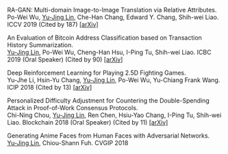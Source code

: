 RA-GAN: Multi-domain Image-to-Image Translation via Relative Attributes.  
<light>Po-Wei Wu, </light>[Yu-Jing Lin](https://arxiv.org/search/cs?query=Lin%2C+Yu-Jing&searchtype=author)<light>, Che-Han Chang, Edward Y. Chang, Shih-wei Liao.</light> <light>ICCV 2019 (Cited by 187)</light> [[arXiv]](https://arxiv.org/abs/1908.07269)

An Evaluation of Bitcoin Address Classification based on Transaction History Summarization.  
[Yu-Jing Lin](https://arxiv.org/search/cs?query=Lin%2C+Yu-Jing&searchtype=author)<light>, Po-Wei Wu, Cheng-Han Hsu, I-Ping Tu, Shih-wei Liao.</light> <light>ICBC 2019 (Oral Speaker) (Cited by 90)</light> [[arXiv]](https://arxiv.org/abs/1903.07994)

Deep Reinforcement Learning for Playing 2.5D Fighting Games.  
<light>Yu-Jhe Li, Hsin-Yu Chang, </light>[Yu-Jing Lin](https://arxiv.org/search/cs?query=Lin%2C+Yu-Jing&searchtype=author)<light>, Po-Wei Wu, Yu-Chiang Frank Wang.</light> <light>ICIP 2018 (Cited by 13)</light> [[arXiv]](https://arxiv.org/abs/1805.02070)

Personalized Difficulty Adjustment for Countering the Double-Spending Attack in Proof-of-Work Consensus Protocols.  
<light>Chi-Ning Chou, </light>[Yu-Jing Lin](https://arxiv.org/search/cs?query=Lin%2C+Yu-Jing&searchtype=author)<light>, Ren Chen, Hsiu-Yao Chang, I-Ping Tu, Shih-wei Liao.</light> <light>Blockchain 2018 (Oral Speaker) (Cited by 11)</light> [[arXiv]](https://arxiv.org/abs/1807.02933)

Generating Anime Faces from Human Faces with Adversarial Networks.  
[Yu-Jing Lin](https://arxiv.org/search/cs?query=Lin%2C+Yu-Jing&searchtype=author)<light>, Chiou-Shann Fuh.</light> <light>CVGIP 2018</light>
